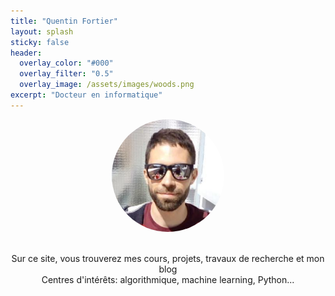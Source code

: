```yaml
---
title: "Quentin Fortier"
layout: splash
sticky: false
header:
  overlay_color: "#000"
  overlay_filter: "0.5"
  overlay_image: /assets/images/woods.png
excerpt: "Docteur en informatique"  
---
```


<link rel="stylesheet" href="https://unpkg.com/octicons@4.4.0/build/font/octicons.css">
<link rel="stylesheet" href="https://unpkg.com/github-activity-feed@latest/dist/github-activity.min.css">

<script type="text/javascript" src="https://unpkg.com/mustache@4.2.0/mustache.min.js"></script>
<script type="text/javascript" src="https://unpkg.com/github-activity-feed@latest/dist/github-activity.min.js"></script>

<center>
  <img src="/assets/images/qf.png" style="max-width: 180px; border-radius: 50%;" alt="Quentin Fortier"> 
  <div class="half-line"><br></div>

   <p>
    Sur ce site, vous trouverez mes cours, projets, travaux de recherche et mon blog <br>
    Centres d'intérêts: algorithmique, machine learning, Python...
  </p>
</center>

<!-- <h3 class="archive__subtitle">Derniers articles</h3>
{% if paginator %}
  {% assign posts = paginator.posts %}
{% else %}
  {% assign posts = site.posts %}
{% endif %}

{% assign entries_layout = page.entries_layout | default: 'list' %}
<div class="entries-{{ entries_layout }}">
  {% for i in (0..1) %}
  {% assign post = posts[i] %}
    {% include archive-single.html type=entries_layout %}
  {% endfor %}
</div> -->

<div id="feed"></div>

<script type="text/javascript">
GitHubActivity.feed({
  username: "fortierq",
  //repository: "your-repo", // optional
  selector: "#feed",
  limit: 5, // optional
});
</script>
